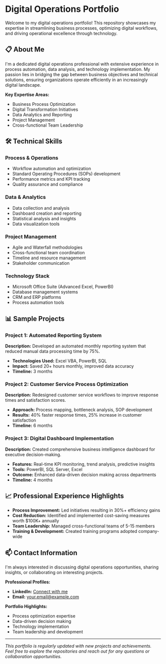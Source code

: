 # Digital Operations Portfolio

Welcome to my digital operations portfolio! This repository showcases my expertise in streamlining business processes, optimizing digital workflows, and driving operational excellence through technology.

## 📋 About Me

I'm a dedicated digital operations professional with extensive experience in process automation, data analysis, and technology implementation. My passion lies in bridging the gap between business objectives and technical solutions, ensuring organizations operate efficiently in an increasingly digital landscape.

**Key Expertise Areas:**
- Business Process Optimization
- Digital Transformation Initiatives
- Data Analytics and Reporting
- Project Management
- Cross-functional Team Leadership

## 🛠️ Technical Skills

### **Process & Operations**
- Workflow automation and optimization
- Standard Operating Procedures (SOPs) development
- Performance metrics and KPI tracking
- Quality assurance and compliance

### **Data & Analytics**
- Data collection and analysis
- Dashboard creation and reporting
- Statistical analysis and insights
- Data visualization tools

### **Project Management**
- Agile and Waterfall methodologies
- Cross-functional team coordination
- Timeline and resource management
- Stakeholder communication

### **Technology Stack**
- Microsoft Office Suite (Advanced Excel, PowerBI)
- Database management systems
- CRM and ERP platforms
- Process automation tools

## 📊 Sample Projects

### Project 1: Automated Reporting System
**Description:** Developed an automated monthly reporting system that reduced manual data processing time by 75%.
- **Technologies Used:** Excel VBA, PowerBI, SQL
- **Impact:** Saved 20+ hours monthly, improved data accuracy
- **Timeline:** 3 months

### Project 2: Customer Service Process Optimization
**Description:** Redesigned customer service workflows to improve response times and satisfaction scores.
- **Approach:** Process mapping, bottleneck analysis, SOP development
- **Results:** 40% faster response times, 25% increase in customer satisfaction
- **Timeline:** 6 months

### Project 3: Digital Dashboard Implementation
**Description:** Created comprehensive business intelligence dashboard for executive decision-making.
- **Features:** Real-time KPI monitoring, trend analysis, predictive insights
- **Tools:** PowerBI, SQL Server, Excel
- **Outcome:** Enhanced data-driven decision making across departments
- **Timeline:** 4 months

## 📈 Professional Experience Highlights

- **Process Improvement:** Led initiatives resulting in 30%+ efficiency gains
- **Cost Reduction:** Identified and implemented cost-saving measures worth $100K+ annually
- **Team Leadership:** Managed cross-functional teams of 5-15 members
- **Training & Development:** Created training programs adopted company-wide

## 📫 Contact Information

I'm always interested in discussing digital operations opportunities, sharing insights, or collaborating on interesting projects.

**Professional Profiles:**
- **LinkedIn:** [Connect with me](https://linkedin.com/in/yourprofile)
- **Email:** your.email@example.com

**Portfolio Highlights:**
- Process optimization expertise
- Data-driven decision making
- Technology implementation
- Team leadership and development

---

*This portfolio is regularly updated with new projects and achievements. Feel free to explore the repositories and reach out for any questions or collaboration opportunities.*
